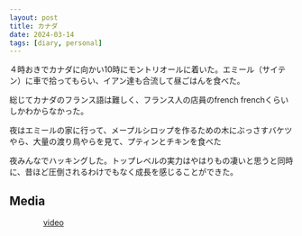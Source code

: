 ```yaml
---
layout: post
title: カナダ 
date: 2024-03-14
tags: [diary, personal]
---
```


４時おきでカナダに向かい10時にモントリオールに着いた。エミール（サイテン）に車で拾ってもらい、イアン達も合流して昼ごはんを食べた。

総じてカナダのフランス語は難しく、フランス人の店員のfrench frenchくらいしかわからなかった。

夜はエミールの家に行って、メープルシロップを作るための木にぶっさすバケツやら、大量の渡り鳥やらを見て、プティンとチキンを食べた

夜みんなでハッキングした。トップレベルの実力はやはりもの凄いと思うと同時に、昔ほど圧倒されるわけでもなく成長を感じることができた。
## Media

<div style="display: flex; flex-wrap: wrap; gap: 10px;"><img src="https://lh3.googleusercontent.com/lr/AAJ1LKew2zTEevH33l9QP9UrtgsuxuLVy_7lnADur6H54Ny9RHpy6jqKdPdIYWUjjip8FGjixV34bBFk_r4U6uXaOJxQXBNoA8xXkM_rNoG9AnoIPuUmzhZhlbIk6LworAC7nETEPamHVGurh6puMW9TiKReWQRrNP4NEfPdspPXZsx1qsrh7K26Iogk4qYUWE3M1tFbWZLJQDPxDfE3QSyu0yTWyt2QFs30tzMo7noOFZ-4K7Fd_GXVaZ3bQklb0-cF_TXG9N5h_4bqRVlCe1PZ1JcxEF_aSvNq7B171Su-r2lCWhYeMdkPbBRc9maflSUOXN7JccdkHOEkqLplMRcpn8BrWNrfMEFbyfQWi9l6PM-KNncfCqFGHvuSkjXmijjMVBna5GpqWdH6QVTwiSKau2A_8e55x3P53oafEw3AA-Vhm3WPfZaFyoNQKKmhrTikIaP2FE2w0lpfivzlM2pumtWVDDm5HhoOGRh7po_srm-42_zZN0-jhQHQqoHkPeDnmtnrJ8v2PjDI6T94-4-quS4jKxVwEgKd41FUNamqnpmzudmaz5tUxjeO1rr7WnLPA4JHuVtJRq7Dq5StUmqWnlW3FN2nLL0tz2l4Fm4e90s5R6VyNPzP4lttudY9QvaYDCtfz_lTeNJ9TEM7ZkRwZfGdUm5J_tkX_d_YBt_Aw4iSmi_lw_7n8Ubh53462Jsc02yaNvDeelos9mfWbZJWFJyygfZ0_XilCoaq7mGY-oaLoS5Mh5y1UR85DFMWeEYc5PVEoEz6eWkifkzekwHpT6WmxGTwvjM8KAgJ-aiTA_lUDf5hlWpiT3Un3C0dpfbut8xkLlfOhJDf6V-7C-6N17VNUHqD9yUyZKz7IHZR6vswamP5oceJeoe4Kxu3lqWYrIfSeUy53wxjEFBIxproW6Zw3244nXhjpxx4B-AmYSQf5rHPdFQX1l7yoOto1OgpIcX7ZJSPdL4ArJQGIdbggbCV4c_1tA" alt="" style="max-width: 100%; height: auto;"><br> <img src="https://lh3.googleusercontent.com/lr/AAJ1LKeLa6csLpwEQ1R-LgVC4vwngRzBHRREh5vtqxsIm5FNlVCTEubacoCoi9-HRyy9ROo7mlAveX42t_BWOCIgZMPZ9LVIiRby_MX6r5zvcfLS01N-5BgLfKyBbNVspwuaXfch1Y9hhGrQkmRVSI_yTHdCZrM5YCeQVQstptuQ8x1hBcAsQGPBEhItacSYEIDgbXD-WZU6Ys8DS8qB8SMlEKKi-CGXufOu_Xq9A9o30G5Fe3SWcBW7F9Q27QT9D6aOHl8djix78GEUubnP7Lbg25DBj_Jo2tga9ohdjNGBI0dvtARM_eZeuVu6Uz8Pxh31frRZ2q51dtM93p26NZLxCETsvo4j3m9i5EbOsqJDcAnzjtvdlDnjnUX5iNrlDJRJhxV7jS1MhbKcjPXqJ2rYIFzl7fTqnJ85-cELS4D9M7vh_aiXa0nihLmRQywdGVA7iJxIpW6gFSzq-Pf1QsNixW6RNHrhY4h4cS1ceMu7ZDLQpV4h7KQowmtGBuF6LcpBUBN6MFLqQsrH2VvHg2fpfRd5fryQV392ySmhxId1p2DeVEgyyf5iSIrektVDs2zrlaV8bfPbKtvXtX7f3J9cj24_c670-sfhefwuBCwANoLWcRYy6t_sDSLAaX7nXxmY-_oEQIbFsqvA9QwBckzCpw-I1PgLZA0-Eh35wwERvMzlUl-VaFshv6HhY_XB8uujt00MrikVQ_YaVIkeVOo1r6eWZ-8uXMOTpi521bsHd1p-Mmklo4nh4M-zQEhCymt--AWSeXTBZcM2n5bLpXI9fQWckspn12qUAO3Emzz-Z7tfDfEb-Zn2-tDLHTjkUtKh_O-zkoEFtFPCla6MDdhWaNED7pliWl7l2K-5tP8ID8aIbfgF5Cu2OTO-zPE_jWr8KWPE7OWz6bHdgDih4HPjEpg3UzurXf4cTD4MoY832Slz369iO2YXleh7aWccJ4w_t8OflgSNW6U31aE7FVXNSLZ8wd1_Ig" alt="" style="max-width: 100%; height: auto;"><br> <img src="https://lh3.googleusercontent.com/lr/AAJ1LKc4pTnPf3jSa6xPqWH63pYZZeoIUreJvPJiU2Dga4E5DOGQibPjxNtprLWivU7BiPScCIurYjKm0IZu4R0ofN40pgrp1lpV2gbJ5CRrpYyuxenIZSGeD_sy40NE6LnkjhF83YrxcMpj-E__Jh8bQYC85ybKrC_3gKWLtWSGYBy53i9_rXvGh0z6X0_G3Bg_vIM-wucxIalwXqF4Su32YkrBtKJg-Bm27WnQGLLh4J-gXXxgRHE1OAw55Eoj7GaSkaaRLD4eIIvDc67kO4kdev2i60f9Ib7oRRohDSADNbCOxOEikiNn8l5UzqAfvmcNOHi6ovWF0whcTZvFcc3jn1tRO4x0H-1k4h48agH7zq7lAoOSP797YaJC-A5DVRUzSYLeUy-BLHdWub_iVkKhqx_Oh9jKGUyD_ehJnvvSm7WeIcPawf4XWXwtNgS9NivKBLkJmNykOhbwpqznASCX610VvZLj2yqYVNgrGT9kJiQqYLpcf5gwNQ8VzJGpkJrqnXjl1C0HZcupy1T3Hiikr0Fx55aNYnpduBXmDH96jJVbVQzGcZ2FCXlxznxDQXv5Dhos5Vv4RXdE_tfXxVi7clybdd9TElJU-yptxB4yWYzOlUUQfCzG4cZOhnl-8X_87yggeM9rCoQgVe2azmM3WHNK77ne8dXh5K4bU4RJFLwYwlSEjEZTgW7bKDfavtpwLah3TuqZzWPeofnbpu65yjxxKIXYijubwPf1-VDJt8m11pW2DWlq84h2PcK7cO2nEQi9OgORtFxc5LDTDQSMjPwirEwTpVXUj64BtT5AS0YJR4wDPtLEeRADNUghF98U2K6_Wf78sAbc4ZyYjMZrnkRDgnytJd3wNxiNw-warTiO3T8Hu-zGFSObmRpjA4tuoyJpyxRxuqbM5epKSrvtYCtu-zYOKnMOXgG-7NzGz3mNDFVMC4oxOZtVfU_yeJQf7WKUma9-p4JbdUvdBnRzuJiOdoWflQ" alt="" style="max-width: 100%; height: auto;"><br> <a href="https://photos.google.com/lr/album/ADVFWbeu50_RulrcDCXNkLO7stKdAmGPiTSKxC2SEjvKGApt6yaiPn8XlJzaDA_ITvCp1dr_Hyyw/photo/ADVFWbeTH63IPOMaFZ9UvJEqGvABtRsSaOUqXxoGQjAQiTXiWstCJZM5twcNQq1MDKaXzQaCFedTkUjpkIEZb4Oxk8ok-7yOvw">video</a><br></div>

